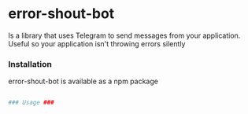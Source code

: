 # error-shout-bot
Is a library that uses Telegram to send messages from your application. Useful so your application isn't throwing errors silently

### Installation ###

error-shout-bot is available as a npm package
```sh npm install error-shout-bot --save

### Usage ###
